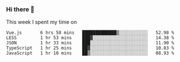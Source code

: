 ### Hi there 👋

<!--
**qiruohan/qiruohan** is a ✨ _special_ ✨ repository because its `README.md` (this file) appears on your GitHub profile.

Here are some ideas to get you started:

- 🔭 I’m currently working on ...
- 🌱 I’m currently learning ...
- 👯 I’m looking to collaborate on ...
- 🤔 I’m looking for help with ...
- 💬 Ask me about ...
- 📫 How to reach me: ...
- 😄 Pronouns: ...
- ⚡ Fun fact: ...
-->

This week I spent my time on 
<!--START_SECTION:waka-->
```text
Vue.js       6 hrs 58 mins   █████████████▒░░░░░░░░░░░   52.98 % 
LESS         1 hr 53 mins    ███▓░░░░░░░░░░░░░░░░░░░░░   14.38 % 
JSON         1 hr 33 mins    ███░░░░░░░░░░░░░░░░░░░░░░   11.90 % 
TypeScript   1 hr 25 mins    ██▓░░░░░░░░░░░░░░░░░░░░░░   10.83 % 
JavaScript   1 hr 10 mins    ██▒░░░░░░░░░░░░░░░░░░░░░░   08.93 % 
```
<!--END_SECTION:waka-->
